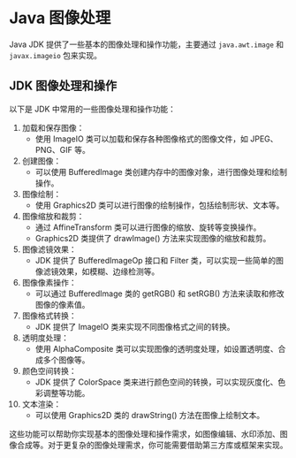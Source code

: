 # Java 图像处理

  Java JDK 提供了一些基本的图像处理和操作功能，主要通过 `java.awt.image` 和 `javax.imageio` 包来实现。

## JDK 图像处理和操作

以下是 JDK 中常用的一些图像处理和操作功能：

1. 加载和保存图像：
    * 使用 ImageIO 类可以加载和保存各种图像格式的图像文件，如 JPEG、PNG、GIF 等。
2. 创建图像：
    * 可以使用 BufferedImage 类创建内存中的图像对象，进行图像处理和绘制操作。
3. 图像绘制：
    * 使用 Graphics2D 类可以进行图像的绘制操作，包括绘制形状、文本等。
4. 图像缩放和裁剪：
    * 通过 AffineTransform 类可以进行图像的缩放、旋转等变换操作。
    * Graphics2D 类提供了 drawImage() 方法来实现图像的缩放和裁剪。
5. 图像滤镜效果：
    * JDK 提供了 BufferedImageOp 接口和 Filter 类，可以实现一些简单的图像滤镜效果，如模糊、边缘检测等。
6. 图像像素操作：
    * 可以通过 BufferedImage 类的 getRGB() 和 setRGB() 方法来读取和修改图像的像素值。
7. 图像格式转换：
    * JDK 提供了 ImageIO 类来实现不同图像格式之间的转换。
8. 透明度处理：
    * 使用 AlphaComposite 类可以实现图像的透明度处理，如设置透明度、合成多个图像等。
9. 颜色空间转换：
    * JDK 提供了 ColorSpace 类来进行颜色空间的转换，可以实现灰度化、色彩调整等功能。
10. 文本渲染：
    * 可以使用 Graphics2D 类的 drawString() 方法在图像上绘制文本。

这些功能可以帮助你实现基本的图像处理和操作需求，如图像编辑、水印添加、图像合成等。对于更复杂的图像处理需求，你可能需要借助第三方库或框架来实现。